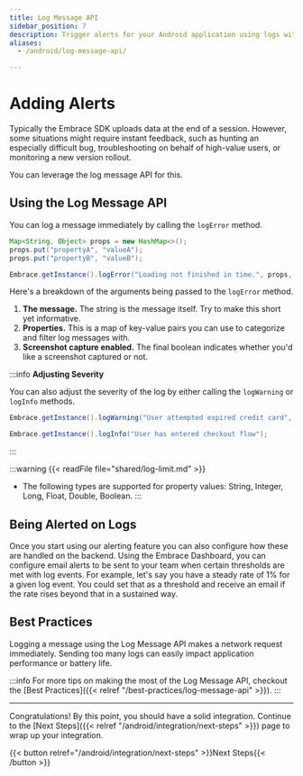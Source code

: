 ```yaml
---
title: Log Message API
sidebar_position: 7
description: Trigger alerts for your Android application using logs with the Embrace SDK
aliases:
  - /android/log-message-api/

---
```

# Adding Alerts

Typically the Embrace SDK uploads data at the end of a session. However, some situations 
might require instant feedback, such as hunting an especially difficult bug, troubleshooting 
on behalf of high-value users, or monitoring a new version rollout.

You can leverage the log message API for this.

## Using the Log Message API

You can log a message immediately by calling the `logError` method.

```java
Map<String, Object> props = new HashMap<>();
props.put("propertyA", "valueA");
props.put("propertyB", "valueB");

Embrace.getInstance().logError("Loading not finished in time.", props, false);
```

Here's a breakdown of the arguments being passed to the `logError` method.

1. **The message.** The string is the message itself. Try to make this short yet informative.
1. **Properties.** This is a map of key-value pairs you can use to categorize and filter log messages with.
1. **Screenshot capture enabled.** The final boolean indicates whether you'd like a screenshot captured or not.

:::info
**Adjusting Severity**

You can also adjust the severity of the log by either calling the `logWarning` or `logInfo` methods.

```java
Embrace.getInstance().logWarning("User attempted expired credit card", props);

Embrace.getInstance().logInfo("User has entered checkout flow");
```

:::

:::warning
{{< readFile file="shared/log-limit.md" >}}
* The following types are supported for property values: String, Integer, Long, Float, Double, Boolean.
:::

## Being Alerted on Logs

Once you start using our alerting feature you can also configure how these are handled on the backend.
Using the Embrace Dashboard, you can configure email alerts to be sent to your team when certain thresholds are met with log events.
For example, let's say you have a steady rate of 1% for a given log event. You could set that as a threshold and receive an email if the rate rises beyond that in a sustained way.

## Best Practices

Logging a message using the Log Message API makes a network request immediately.
Sending too many logs can easily impact application performance or battery life.

:::info
For more tips on making the most of the Log Message API, checkout the [Best Practices]({{< relref "/best-practices/log-message-api" >}}).
:::

---

Congratulations! By this point, you should have a solid integration. Continue to the [Next Steps]({{< relref "/android/integration/next-steps" >}}) page to wrap up your integration.

{{< button relref="/android/integration/next-steps" >}}Next Steps{{< /button >}}
